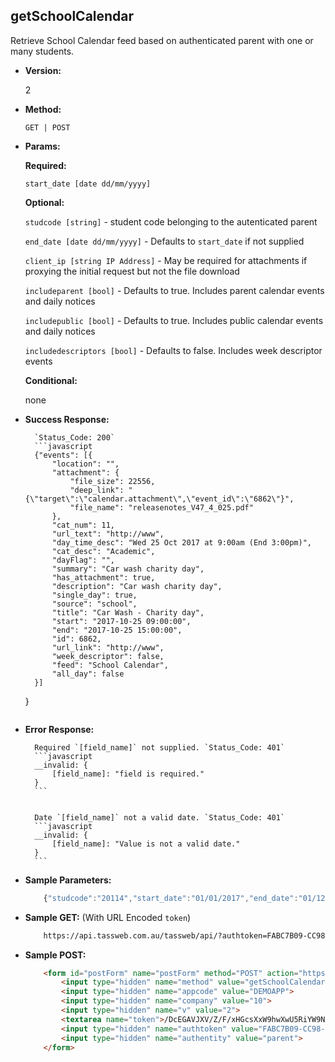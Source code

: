 **getSchoolCalendar**
----
Retrieve School Calendar feed based on authenticated parent with one or many students.

* **Version:**

	2

* **Method:**

	`GET | POST`
	
*  **Params:**

	 **Required:**
 
	 `start_date [date dd/mm/yyyy]`

	 **Optional:**
 
	 `studcode [string]` - student code belonging to the autenticated parent

	 `end_date [date dd/mm/yyyy]` - Defaults to `start_date` if not supplied

	 `client_ip [string IP Address]` - May be required for attachments if proxying the initial request but not the file download

	 `includeparent [bool]` - Defaults to true.  Includes parent calendar events and daily notices

	 `includepublic [bool]` - Defaults to true.  Includes public calendar events and daily notices

	 `includedescriptors [bool]` - Defaults to false.  Includes week descriptor events

	 **Conditional:**

	 none

* **Success Response:**
		
		`Status_Code: 200`
		```javascript
		{"events": [{
			"location": "",
			"attachment": {
				"file_size": 22556,
				"deep_link": "{\"target\":\"calendar.attachment\",\"event_id\":\"6862\"}",
				"file_name": "releasenotes_V47_4_025.pdf"
			},
			"cat_num": 11,
			"url_text": "http://www",
			"day_time_desc": "Wed 25 Oct 2017 at 9:00am (End 3:00pm)",
			"cat_desc": "Academic",
			"dayFlag": "",
			"summary": "Car wash charity day",
			"has_attachment": true,
			"description": "Car wash charity day",
			"single_day": true,
			"source": "school",
			"title": "Car Wash - Charity day",
			"start": "2017-10-25 09:00:00",
			"end": "2017-10-25 15:00:00",
			"id": 6862,
			"url_link": "http://www",
			"week_descriptor": false,
			"feed": "School Calendar",
			"all_day": false
		}]
	}
	```
 
* **Error Response:**

		Required `[field_name]` not supplied. `Status_Code: 401`
		```javascript
		__invalid: {
			[field_name]: "field is required."
		}
		```
		

		Date `[field_name]` not a valid date. `Status_Code: 401`
		```javascript
		__invalid: {
			[field_name]: "Value is not a valid date."
		}
		```
		
* **Sample Parameters:**

	```javascript
		{"studcode":"20114","start_date":"01/01/2017","end_date":"01/12/2017"}
	```

* **Sample GET:** (With URL Encoded `token`)

	```HTML
		https://api.tassweb.com.au/tassweb/api/?authtoken=FABC7B09-CC98-41BA-6CECAE11621AE443&appcode=DEMOAPP&v=2&method=GetSchoolCalendar&authentity=parent&token=%2FDcEGAVJXV%2FZ%2FF%2FxHGcsXxW9hwXwU5RiYW9N%2FKXIHhNPwb1h5eaXHemaew0tUGTUMBd6M7y%2Fk86eOuCWpUl1oPc228A2dK8jtjcOff4Mg7k%3D&company=10
	```
	
* **Sample POST:**

	```HTML
		<form id="postForm" name="postForm" method="POST" action="https://api.tassweb.com.au/tassweb/api/">
			<input type="hidden" name="method" value="getSchoolCalendar">
			<input type="hidden" name="appcode" value="DEMOAPP">
			<input type="hidden" name="company" value="10">
			<input type="hidden" name="v" value="2">
			<textarea name="token">/DcEGAVJXV/Z/F/xHGcsXxW9hwXwU5RiYW9N/KXIHhNPwb1h5eaXHemaew0tUGTUMBd6M7y/k86eOuCWpUl1oPc228A2dK8jtjcOff4Mg7k=</textarea>
			<input type="hidden" name="authtoken" value="FABC7B09-CC98-41BA-6CECAE11621AE443">
			<input type="hidden" name="authentity" value="parent">
		</form>
	```
